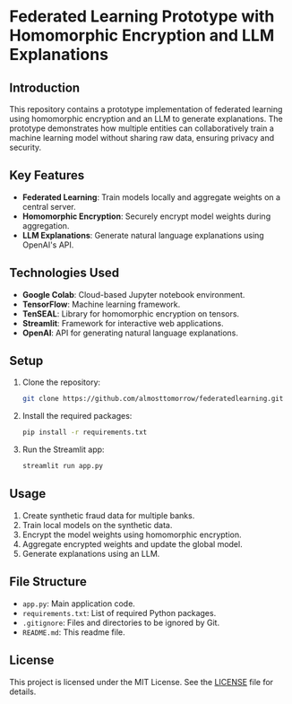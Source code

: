 # Federated Learning Prototype with Homomorphic Encryption and LLM Explanations

## Introduction
This repository contains a prototype implementation of federated learning using homomorphic encryption and an LLM to generate explanations. The prototype demonstrates how multiple entities can collaboratively train a machine learning model without sharing raw data, ensuring privacy and security.

## Key Features
- **Federated Learning**: Train models locally and aggregate weights on a central server.
- **Homomorphic Encryption**: Securely encrypt model weights during aggregation.
- **LLM Explanations**: Generate natural language explanations using OpenAI's API.

## Technologies Used
- **Google Colab**: Cloud-based Jupyter notebook environment.
- **TensorFlow**: Machine learning framework.
- **TenSEAL**: Library for homomorphic encryption on tensors.
- **Streamlit**: Framework for interactive web applications.
- **OpenAI**: API for generating natural language explanations.

## Setup
1. Clone the repository:
    ```bash
    git clone https://github.com/almosttomorrow/federatedlearning.git
    ```
2. Install the required packages:
    ```bash
    pip install -r requirements.txt
    ```
3. Run the Streamlit app:
    ```bash
    streamlit run app.py
    ```

## Usage
1. Create synthetic fraud data for multiple banks.
2. Train local models on the synthetic data.
3. Encrypt the model weights using homomorphic encryption.
4. Aggregate encrypted weights and update the global model.
5. Generate explanations using an LLM.

## File Structure
- `app.py`: Main application code.
- `requirements.txt`: List of required Python packages.
- `.gitignore`: Files and directories to be ignored by Git.
- `README.md`: This readme file.

## License
This project is licensed under the MIT License. See the [LICENSE](LICENSE) file for details.

